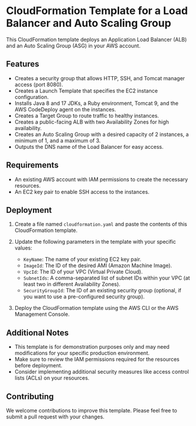 # CloudFormation Template for a Load Balancer and Auto Scaling Group

This CloudFormation template deploys an Application Load Balancer (ALB) and an Auto Scaling Group (ASG) in your AWS account. 

## Features

* Creates a security group that allows HTTP, SSH, and Tomcat manager access (port 8080).
* Creates a Launch Template that specifies the EC2 instance configuration.
* Installs Java 8 and 17 JDKs, a Ruby environment, Tomcat 9, and the AWS CodeDeploy agent on the instances.
* Creates a Target Group to route traffic to healthy instances.
* Creates a public-facing ALB with two Availability Zones for high availability.
* Creates an Auto Scaling Group with a desired capacity of 2 instances, a minimum of 1, and a maximum of 3.
* Outputs the DNS name of the Load Balancer for easy access.

## Requirements

* An existing AWS account with IAM permissions to create the necessary resources.
* An EC2 key pair to enable SSH access to the instances.

## Deployment

1. Create a file named `cloudformation.yaml` and paste the contents of this CloudFormation template.
2. Update the following parameters in the template with your specific values:
    * `KeyName`: The name of your existing EC2 key pair.
    * `ImageId`: The ID of the desired AMI (Amazon Machine Image).
    * `VpcId`: The ID of your VPC (Virtual Private Cloud).
    * `SubnetIds`: A comma-separated list of subnet IDs within your VPC (at least two in different Availability Zones).
    * `SecurityGroupId`: The ID of an existing security group (optional, if you want to use a pre-configured security group).

3. Deploy the CloudFormation template using the AWS CLI or the AWS Management Console.

## Additional Notes

* This template is for demonstration purposes only and may need modifications for your specific production environment.
* Make sure to review the IAM permissions required for the resources before deployment.
* Consider implementing additional security measures like access control lists (ACLs) on your resources.

## Contributing

We welcome contributions to improve this template. Please feel free to submit a pull request with your changes.
